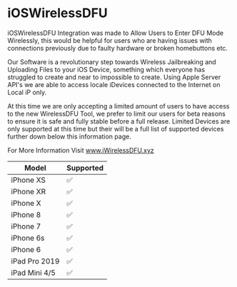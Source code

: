 # iOSWirelessDFU


iOSWirelessDFU Integration was made to Allow Users to Enter DFU Mode Wirelessly, this would be helpful for users who are having issues with connections previously due to faulty hardware or broken homebuttons etc.

Our Software is a revolutionary step towards Wireless Jailbreaking and Uploading Files to your iOS Device, something which everyone has struggled to create and near to impossible to create. Using Apple Server API's we are able to access locale iDevices connected to the Internet on Local iP only.

At this time we are only accepting a limited amount of users to have access to the new WirelessDFU Tool, we prefer to limit our users for beta reasons to ensure it is safe and fully stable before a full release. Limited Devices are only supported at this time but their will be a full list of supported devices further down below this information page.

For More Information Visit www.iWirelessDFU.xyz

| Model | Supported          |
| ------- | ------------------ |
| iPhone XS | :white_check_mark: |
| iPhone XR | :white_check_mark: |
| iPhone X | :white_check_mark: |
| iPhone 8 | :white_check_mark: |
| iPhone 7 | :white_check_mark: |
| iPhone 6s | :white_check_mark: |
| iPhone 6 | :white_check_mark: |
| iPad Pro 2019 | :white_check_mark: |
| iPad Mini 4/5 | :white_check_mark: |




